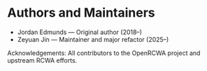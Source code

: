 # Authors and Maintainers

- Jordan Edmunds — Original author (2018–)
- Zeyuan Jin — Maintainer and major refactor (2025–)

Acknowledgements: All contributors to the OpenRCWA project and upstream RCWA efforts.
